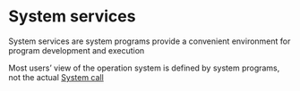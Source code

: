 # System services

System services are system programs provide a convenient environment for program development and execution

Most users’ view of the operation system is defined by system programs, not the actual [System call](System%20call.md)